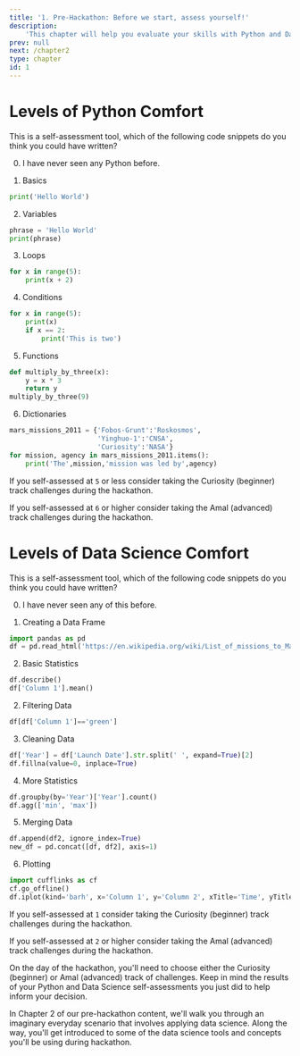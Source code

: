 ```yaml
---
title: '1. Pre-Hackathon: Before we start, assess yourself!'
description:
    'This chapter will help you evaluate your skills with Python and Data Science before you take part in a Callysto hackathon.'
prev: null
next: /chapter2
type: chapter
id: 1
---
```


<exercise id="1" title="How's Your Python">

# Levels of Python Comfort

This is a self-assessment tool, which of the following code snippets do you think you could have written?

0. I have never seen any Python before.

1. Basics
```python
print('Hello World')
```

2. Variables
```python
phrase = 'Hello World'
print(phrase)
```

3. Loops
```python
for x in range(5):
    print(x + 2)
```

4. Conditions
```python
for x in range(5):
    print(x)
    if x == 2:
        print('This is two')
```

5. Functions
```python
def multiply_by_three(x):
    y = x * 3
    return y
multiply_by_three(9)
```

6. Dictionaries
```python
mars_missions_2011 = {'Fobos-Grunt':'Roskosmos', 
                      'Yinghuo-1':'CNSA', 
                      'Curiosity':'NASA'}
for mission, agency in mars_missions_2011.items():
    print('The',mission,'mission was led by',agency)
```

If you self-assessed at `5` or less consider taking the Curiosity (beginner) track challenges during the hackathon.

If you self-assessed at  `6` or higher consider taking the Amal (advanced) track challenges during the hackathon.

</exercise>

<exercise id="2" title="How's Your Data Science">

# Levels of Data Science Comfort

This is a self-assessment tool, which of the following code snippets do you think you could have written?

0. I have never seen any of this before.

1. Creating a Data Frame
```python
import pandas as pd
df = pd.read_html('https://en.wikipedia.org/wiki/List_of_missions_to_Mars')[0]
```

2. Basic Statistics
```python
df.describe()
df['Column 1'].mean()
```

2. Filtering Data
```python
df[df['Column 1']=='green']
```

3. Cleaning Data
```python
df['Year'] = df['Launch Date'].str.split(' ', expand=True)[2]
df.fillna(value=0, inplace=True)
```

4. More Statistics
```python
df.groupby(by='Year')['Year'].count()
df.agg(['min', 'max'])
```

5. Merging Data
```python
df.append(df2, ignore_index=True)
new_df = pd.concat([df, df2], axis=1)
```

6. Plotting
```python
import cufflinks as cf
cf.go_offline()
df.iplot(kind='barh', x='Column 1', y='Column 2', xTitle='Time', yTitle='Frequency', title='Frequency over Time')
```

If you self-assessed at `1` consider taking the Curiosity (beginner) track challenges during the hackathon.

If you self-assessed at  `2` or higher consider taking the Amal (advanced) track challenges during the hackathon.


</exercise>

<exercise id="3" title="Next Steps">

On the day of the hackathon, you'll need to choose either the Curiosity (beginner) or Amal (advanced) track of challenges. Keep in mind the results of your Python and Data Science self-assessments you just did to help inform your decision.

In Chapter 2 of our pre-hackathon content, we'll walk you through an imaginary everyday scenario that involves applying data science. Along the way, you'll get introduced to some of the data science tools and concepts you'll be using during hackathon.

</exercise>
